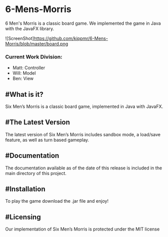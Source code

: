 # 6-Mens-Morris
6 Men's Morris is a classic board game.
We implemented the game in Java with the JavaFX library.

![ScreenShot]https://github.com/kippmr/6-Mens-Morris/blob/master/board.png

### Current Work Division:
* Matt: Controller
* Will: Model
* Ben: View

#What is it?
-----------
Six Men’s Morris is a classic board game, implemented in Java with JavaFX.

#The Latest Version
------------------
The latest version  of Six Men’s Morris includes sandbox mode, a load/save feature, as well as turn based gameplay.

#Documentation
-------------
The documentation available as of the date of this release is
included in the main directory of this project.

#Installation
------------
To play the game download the .jar file and enjoy!

#Licensing
---------
Our implementation of Six Men’s Morris is protected under the MIT license
